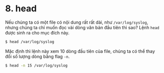 # 8. head

Nếu chúng ta có một file có nội dung rất rất dài, như `/var/log/syslog`, nhưng chúng ta chỉ muốn đọc vài dòng văn bản đầu tiên thì sao? Lệnh `head` được sinh ra cho mục đích này.

```sh
$ head /var/log/syslog
```

Mặc định thì lệnh này xem 10 dòng đầu tiên của file, chúng ta có thể thay đổi số lượng dòng bằng flag `-n`.

```sh
$ head -n 15 /var/log/syslog
```